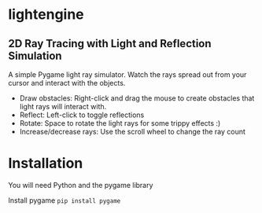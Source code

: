 # lightengine
## 2D Ray Tracing with Light and Reflection Simulation 

A simple Pygame light ray simulator. Watch the rays spread out from your cursor and interact with the objects.

* Draw obstacles: Right-click and drag the mouse to create obstacles that light rays will interact with.
* Reflect: Left-click to toggle reflections
* Rotate: Space to rotate the light rays for some trippy effects :)
* Increase/decrease rays: Use the scroll wheel to change the ray count

# Installation
You will need Python and the pygame library

Install pygame `pip install pygame`
